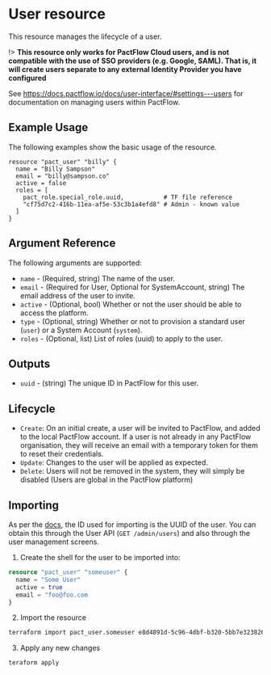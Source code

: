 # User resource

This resource manages the lifecycle of a user.

!> **This resource only works for PactFlow Cloud users, and is not compatible with the use of SSO providers (e.g. Google, SAML). That is, it will create users separate to any external Identity Provider you have configured**

See https://docs.pactflow.io/docs/user-interface/#settings---users for documentation on managing users within PactFlow.

## Example Usage
The following examples show the basic usage of the resource.

```hcl
resource "pact_user" "billy" {
  name = "Billy Sampson"
  email = "billy@sampson.co"
  active = false
  roles = [
    pact_role.special_role.uuid,           # TF file reference
    "cf75d7c2-416b-11ea-af5e-53c3b1a4efd8" # Admin - known value
  ]
}
```

## Argument Reference

The following arguments are supported:

* `name` - (Required, string) The name of the user.
* `email` - (Required for User, Optional for SystemAccount, string) The email address of the user to invite.
* `active` - (Optional, bool) Whether or not the user should be able to access the platform.
* `type` - (Optional, string) Whether or not to provision a standard user (`user`) or a System Account (`system`).
* `roles` - (Optional, list) List of roles (uuid) to apply to the user.

## Outputs

* `uuid` - (string) The unique ID in PactFlow for this user.

## Lifecycle

* `Create`: On an initial create, a user will be invited to PactFlow, and added to the local PactFlow account. If a user is not already in any PactFlow organisation, they will receive an email with a temporary token for them to reset their credentials.
* `Update`: Changes to the user will be applied as expected.
* `Delete`: Users will not be removed in the system, they will simply be disabled (Users are global in the PactFlow platform)

## Importing

As per the [docs](https://www.terraform.io/docs/import/usage.html), the ID used for importing is the UUID of the user. You can obtain this through the User API (`GET /admin/users`) and also through the user management screens.

1. Create the shell for the user to be imported into:

```tf
resource "pact_user" "someuser" {
  name = "Some User"
  active = true
  email = "foo@foo.com 
}
```

2. Import the resource
```sh
terraform import pact_user.someuser e8d4891d-5c96-4dbf-b320-5bb7e3238269
```

3. Apply any new changes
```sh
teraform apply
```